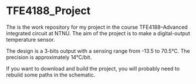 # TFE4188_Project

The is the work repository for my project in the course TFE4188–Advanced integrated circuit at NTNU.
The aim of the project is to make a digital-output temperature sensor.

The design is a 3-bits output with a sensing range from -13.5 to 70.5°C. The precision is approximately 14°C/bit.

If you want to download and build the project, you will probably need to rebuild some paths in the schematic.